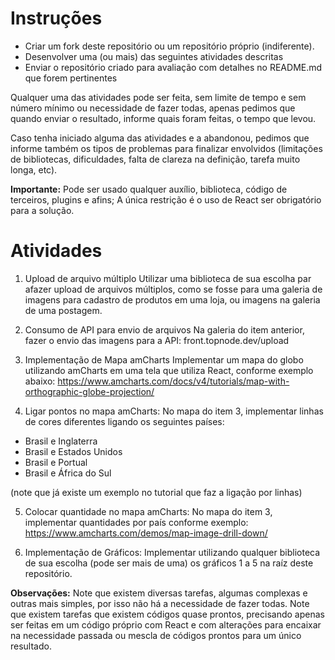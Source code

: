 # Instruções
- Criar um fork deste repositório ou um repositório próprio (indiferente).
- Desenvolver uma (ou mais) das seguintes atividades descritas
- Enviar o repositório criado para avaliação com detalhes no README.md que forem pertinentes

Qualquer uma das atividades pode ser feita, sem limite de tempo e sem número mínimo ou necessidade de fazer todas, apenas pedimos que quando enviar o resultado, informe quais foram feitas, o tempo que levou.

Caso tenha iniciado alguma das atividades e a abandonou, pedimos que informe também os tipos de problemas para finalizar envolvidos (limitações de bibliotecas, dificuldades, falta de clareza na definição, tarefa muito longa, etc).

**Importante:** Pode ser usado qualquer auxílio, biblioteca, código de terceiros, plugins e afins; A única restrição é o uso de React ser obrigatório para a solução.

# Atividades
1. Upload de arquivo múltiplo
Utilizar uma biblioteca de sua escolha par afazer upload de arquivos múltiplos, como se fosse para uma galeria de imagens para cadastro de produtos em uma loja, ou imagens na galeria de uma postagem.

2. Consumo de API para envio de arquivos
Na galeria do item anterior, fazer o envio das imagens para a API: front.topnode.dev/upload

3. Implementação de Mapa amCharts
Implementar um mapa do globo utilizando amCharts em uma tela que utiliza React, conforme exemplo abaixo:
https://www.amcharts.com/docs/v4/tutorials/map-with-orthographic-globe-projection/

4. Ligar pontos no mapa amCharts:
No mapa do item 3, implementar linhas de cores diferentes ligando os seguintes países:
- Brasil e Inglaterra
- Brasil e Estados Unidos
- Brasil e Portual
- Brasil e África do Sul

(note que já existe um exemplo no tutorial que faz a ligação por linhas)

5. Colocar quantidade no mapa amCharts:
No mapa do item 3, implementar quantidades por país conforme exemplo:
https://www.amcharts.com/demos/map-image-drill-down/

6. Implementação de Gráficos:
Implementar utilizando qualquer biblioteca de sua escolha (pode ser mais de uma) os gráficos 1 a 5 na raíz deste repositório.

**Observações:**
Note que existem diversas tarefas, algumas complexas e outras mais simples, por isso não há a necessidade de fazer todas.
Note que existem tarefas que existem códigos quase prontos, precisando apenas ser feitas em um código próprio com React e com alterações para encaixar na necessidade passada ou mescla de códigos prontos para um único  resultado.
